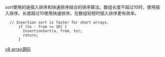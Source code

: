 sort使用的是插入排序和快速排序结合的排序算法。数组长度不超过10时，使用插入排序。长度超过10使用快速排序。在数组较短时插入排序更有效率。
```
  // Insertion sort is faster for short arrays.
      if (to - from <= 10) {
        InsertionSort(a, from, to);
        return;
      }
```
[v8 array源码](https://github.com/v8/v8/blob/ad82a40509c5b5b4680d4299c8f08d6c6d31af3c/src/js/array.js)